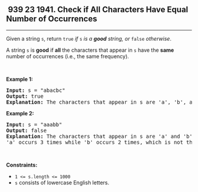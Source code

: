 <h2> 939 23
1941. Check if All Characters Have Equal Number of Occurrences</h2><hr><div><p>Given a string <code>s</code>, return <code>true</code><em> if </em><code>s</code><em> is a <strong>good</strong> string, or </em><code>false</code><em> otherwise</em>.</p>

<p>A string <code>s</code> is <strong>good</strong> if <strong>all</strong> the characters that appear in <code>s</code> have the <strong>same</strong> number of occurrences (i.e., the same frequency).</p>

<p>&nbsp;</p>
<p><strong class="example">Example 1:</strong></p>

<pre><strong>Input:</strong> s = "abacbc"
<strong>Output:</strong> true
<strong>Explanation:</strong> The characters that appear in s are 'a', 'b', and 'c'. All characters occur 2 times in s.
</pre>

<p><strong class="example">Example 2:</strong></p>

<pre><strong>Input:</strong> s = "aaabb"
<strong>Output:</strong> false
<strong>Explanation:</strong> The characters that appear in s are 'a' and 'b'.
'a' occurs 3 times while 'b' occurs 2 times, which is not the same number of times.
</pre>

<p>&nbsp;</p>
<p><strong>Constraints:</strong></p>

<ul>
	<li><code>1 &lt;= s.length &lt;= 1000</code></li>
	<li><code>s</code> consists of lowercase English letters.</li>
</ul>
</div>